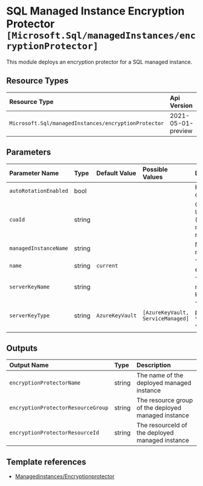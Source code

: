 # SQL Managed Instance Encryption Protector `[Microsoft.Sql/managedInstances/encryptionProtector]`

This module deploys an encryption protector for a SQL managed instance.

## Resource Types

| Resource Type | Api Version |
| :-- | :-- |
| `Microsoft.Sql/managedInstances/encryptionProtector` | 2021-05-01-preview |

## Parameters

| Parameter Name | Type | Default Value | Possible Values | Description |
| :-- | :-- | :-- | :-- | :-- |
| `autoRotationEnabled` | bool |  |  | Key auto rotation opt-in flag |
| `cuaId` | string |  |  | Optional. Customer Usage Attribution id (GUID). This GUID must be previously registered |
| `managedInstanceName` | string |  |  | Name of the resource. |
| `name` | string | `current` |  | The name of the encryptionProtector |
| `serverKeyName` | string |  |  | The name of the managed instance key. |
| `serverKeyType` | string | `AzureKeyVault` | `[AzureKeyVault, ServiceManaged]` | The encryption protector type like "ServiceManaged", "AzureKeyVault". |

## Outputs

| Output Name | Type | Description |
| :-- | :-- | :-- |
| `encryptionProtectorName` | string | The name of the deployed managed instance |
| `encryptionProtectorResourceGroup` | string | The resource group of the deployed managed instance |
| `encryptionProtectorResourceId` | string | The resourceId of the deployed managed instance |

## Template references

- [Managedinstances/Encryptionprotector](https://docs.microsoft.com/en-us/azure/templates/Microsoft.Sql/2021-05-01-preview/managedInstances/encryptionProtector)
